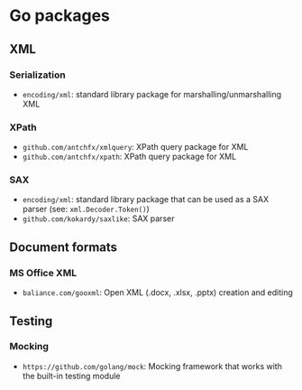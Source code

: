 # Go packages

## XML

### Serialization

-	`encoding/xml`: standard library package for marshalling/unmarshalling XML

### XPath

-	`github.com/antchfx/xmlquery`: XPath query package for XML
-	`github.com/antchfx/xpath`: XPath query package for XML

### SAX

-	`encoding/xml`: standard library package that can be used as a SAX parser
	(see: `xml.Decoder.Token()`)
-	`github.com/kokardy/saxlike`: SAX parser

## Document formats

### MS Office XML

-	`baliance.com/gooxml`: Open XML (.docx, .xlsx, .pptx) creation and editing

## Testing

### Mocking

-	`https://github.com/golang/mock`: Mocking framework that works with the
	built-in testing module
